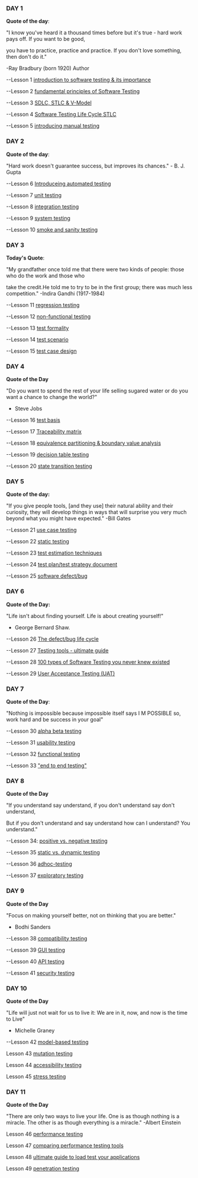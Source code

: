 ### DAY 1

**Quote of the day**:

"I know you've heard it a thousand times before  but it's true - hard work pays off. If you want to be good,

you have to practice, practice and practice. If you don't love something, then don't do it."

-Ray Bradbury (born 1920) Author

--Lesson 1
 [introduction to software testing & its importance](https://www.guru99.com/software-testing-introduction-importance.html)

--Lesson 2
 [fundamental principles of Software Testing](https://www.guru99.com/software-testing-seven-principles.html)

--Lesson 3
 [SDLC, STLC & V-Model](https://www.guru99.com/v-model-software-testing.html)

--Lesson 4
[Software Testing Life Cycle STLC](https://www.guru99.com/software-testing-life-cycle.html)

--Lesson 5
 [introducing manual testing](https://www.guru99.com/manual-testing.html)
 
 
 ### DAY 2
 
 **Quote of the day**:

"Hard work doesn't guarantee success, but improves its chances."
         - B. J. Gupta 
 
 --Lesson 6
 [Introduceing automated testing](https://www.guru99.com/automation-testing.html)
 
--Lesson 7
[unit testing](https://www.guru99.com/unit-testing-guide.html)

--Lesson 8
[integration testing](https://www.guru99.com/integration-testing.html)

--Lesson 9
[system testing](https://www.guru99.com/system-testing.html)

--Lesson 10
[smoke and sanity testing](https://www.guru99.com/smoke-sanity-testing.html)


### DAY 3

**Today's Quote**:

"My grandfather once told me that there were two kinds of people: those who do the work and those who

take the credit.He told me to try to be in the first group; there was much less competition."
-Indira Gandhi (1917-1984)

--Lesson 11
[regression testing](https://www.guru99.com/regression-testing.html)


--Lesson 12
[non-functional testing](https://www.guru99.com/non-functional-testing.html)

 
--Lesson 13
[test formality](https://www.guru99.com/testing-documentation.html)
 
 
--Lesson 14
[test scenario](https://www.guru99.com/test-scenario.html)
 
 
--Lesson 15
[test case design](https://www.guru99.com/test-case.html)


### DAY 4

**Quote of the Day**

"Do you want to spend the rest of your life selling sugared water or do you want a chance to change the world?"
- Steve Jobs

--Lesson 16
[test basis](https://www.guru99.com/test-analysis-basis.html)
 
 
--Lesson 17
[Traceability matrix](https://www.guru99.com/traceability-matrix.html)
 
 
--Lesson 18
[equivalence partitioning & boundary value analysis](https://www.guru99.com/equivalence-partitioning-boundary-value-analysis.html)
 
 
--Lesson 19
[decision table testing](https://www.guru99.com/decision-table-testing.html)
 
 
--Lesson 20
[state transition testing](https://www.guru99.com/state-transition-testing.html)


### DAY 5

**Quote of the day:**

"If you give people tools, [and they use] their natural ability and their curiosity, they will develop things in
ways that will surprise you very much beyond what you might have expected."
-Bill Gates

--Lesson 21
[use case testing](https://www.guru99.com/use-case-testing.html)


--Lesson 22
[static testing](https://www.guru99.com/testing-review.html)
 
 
--Lesson 23
[test estimation techniques](https://www.guru99.com/an-expert-view-on-test-estimation.html)


--Lesson 24
[test plan/test strategy document](https://www.guru99.com/what-everybody-ought-to-know-about-test-planing.html)
 
 
--Lesson 25
[software defect/bug](https://www.guru99.com/defect-management-process.html)


### DAY 6

**Quote of the Day:**

"Life isn't about finding yourself. Life is about creating yourself!"
 - George Bernard Shaw.

--Lesson 26
[The defect/bug life cycle](https://www.guru99.com/defect-life-cycle.html)
 
 
--Lesson 27
[Testing tools - ultimate guide](https://www.guru99.com/testing-tools.html)
 
 
--Lesson 28
[100 types of Software Testing you never knew existed](https://www.guru99.com/types-of-software-testing.html)
 
 
--Lesson 29
[User Acceptance Testing (UAT)](https://www.guru99.com/user-acceptance-testing.html)


### DAY 7 

**Quote of the Day**:

"Nothing is impossible because impossible itself says I M POSSIBLE so, work hard
and be success in your goal"

--Lesson 30
[alpha beta testing](https://www.guru99.com/alpha-beta-testing-demystified.html)


--Lesson 31
[usability testing](https://www.guru99.com/usability-testing-tutorial.html)


--Lesson 32
[functional testing](https://www.guru99.com/functional-testing.html)


--Lesson 33
["end to end testing"](https://www.guru99.com/end-to-end-testing.html)


### DAY 8

**Quote of the Day**

"If you understand say understand, if you don't understand say don't understand,

But if you don't understand and say understand how can I understand? You understand."

--Lesson 34:
[positive vs. negative testing](https://www.guru99.com/positive-vs-negative-testing.html)
 

--Lesson 35
[static vs. dynamic testing](https://www.guru99.com/static-dynamic-testing.html)
 
 
--Lesson 36
[adhoc-testing](https://www.guru99.com/adhoc-testing.html)

 
--Lesson 37
[exploratory testing](https://www.guru99.com/exploratory-testing.html)


### DAY 9

**Quote of the Day**

"Focus on making yourself better, not on thinking that you are better."
- Bodhi Sanders

--Lesson 38
[compatibility testing](https://www.guru99.com/compatibility-testing.html)
 
 
--Lesson 39
[GUI testing](https://www.guru99.com/gui-testing.html)
 
 
--Lesson 40
[API testing](https://www.guru99.com/api-testing.html)
 
 
--Lesson 41
[security testing](https://www.guru99.com/what-is-security-testing.html)


### DAY 10 

**Quote of the Day**

"Life will just not wait for us to live it: We are in it, now, and now is the time to Live"
- Michelle Graney

--Lesson 42
[model-based testing](https://www.guru99.com/model-based-testing-tutorial.html)
 
 
Lesson 43
[mutation testing](https://www.guru99.com/mutation-testing.html)
 
 
Lesson 44
[accessibility testing](https://www.guru99.com/accessibility-testing.html)
 
 
Lesson 45
[stress testing](https://www.guru99.com/stress-testing.html)

### DAY 11 

**Quote of the Day**

"There are only two ways to live your life. One is as though nothing is a miracle. The other is as though everything is a miracle."
-Albert Einstein

Lesson 46
[performance testing](https://www.guru99.com/performance-testing.html)
 
 
Lesson 47
[comparing performance testing tools](https://www.guru99.com/performance-testing-tools.html)
 
 
Lesson 48
[ultimate guide to load test your applications](https://www.guru99.com/load-testing.html)


Lesson 49
[penetration testing](https://www.guru99.com/learn-penetration-testing.html)

